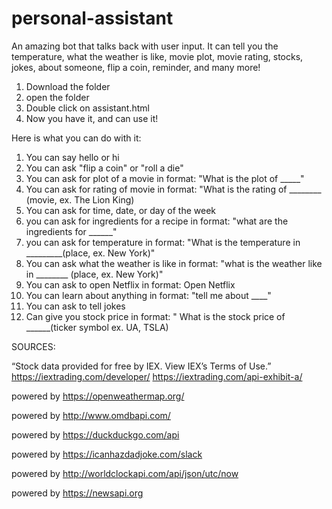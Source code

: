 # personal-assistant
An amazing bot that talks back with user input. It can tell you the temperature, what the weather is like, movie plot, movie rating, stocks, jokes, about someone, flip a coin, reminder, and many more!


1. Download the folder
2. open the folder
3. Double click on assistant.html
4. Now you have it, and can use it!



Here is what you can do with it: 

1. You can say hello or hi
2. You can ask "flip a coin" or "roll a die" 
3. You can ask for plot of a movie in format: "What is the plot of _____" 
9. You can ask for rating of movie in format: "What is the rating of ________ (movie, ex. The Lion King) 
4. You can ask for time, date, or day of the week 
5. you can ask for ingredients for a recipe in format: "what are the ingredients for ______" 
6. you can ask for temperature in format: "What is the temperature in _________(place, ex. New York)"
7. You can ask what the weather is like in format: "what is the weather like in ________ (place, ex. New York)"
8. You can ask to open Netflix in format: Open Netflix 
9. You can learn about anything in format: "tell me about ____" 
10. You can ask to tell jokes  
11. Can give you stock price in format: " What is the stock price of ______(ticker symbol ex. UA, TSLA)

SOURCES: 

 “Stock data provided for free by IEX. View IEX’s Terms of Use.”
  https://iextrading.com/developer/ 
  https://iextrading.com/api-exhibit-a/ 
 
 powered by https://openweathermap.org/ 
 
 powered by http://www.omdbapi.com/ 
 
 powered by  https://duckduckgo.com/api  
 
 powered by https://icanhazdadjoke.com/slack
 
 powered by http://worldclockapi.com/api/json/utc/now 
 
 powered by https://newsapi.org
 
 

